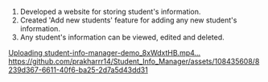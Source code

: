 1. Developed a website for storing student's information.
2. Created 'Add new students' feature for adding any new student's information.
3. Any student's information can be viewed, edited and deleted.

[Uploading student-info-manager-demo_8xWdxtHB.mp4…](https://github.com/prakharrr14/Student_Info_Manager/assets/108435608/8239d367-6611-40f6-ba25-2d7a5d43dd31
)https://github.com/prakharrr14/Student_Info_Manager/assets/108435608/8239d367-6611-40f6-ba25-2d7a5d43dd31


